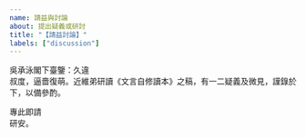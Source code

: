 ```yaml
---
name: 請益與討論
about: 提出疑義或研討
title: "【請益討論】"
labels: ["discussion"]
---
```

吳承泳閣下臺鑒：久違  
叔度，逼嗇復萌。近維弟研讀《文言自修讀本》之稿，有一二疑義及微見，謹錄於下，以備參酌。

<!--- 正文：請於此詳述問題或建議之所在，並附相關依據或例證。 -->

專此即請  
研安。  
